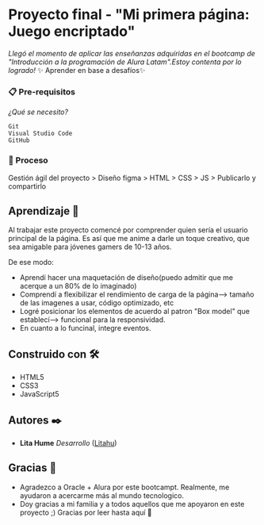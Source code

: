 # Proyecto final - "Mi primera página: Juego encriptado"
_Llegó el momento de aplicar las enseñanzas adquiridas en el bootcamp de "Introducción a la programación de
Alura Latam".Estoy contenta por lo logrado!_ 
✨ Aprender en base a desafíos✨

### 📋 Pre-requisitos
_¿Qué se necesito?_
```
Git
Visual Studio Code
GitHub
```

### 🔧 Proceso 
Gestión ágil del proyecto > Diseño figma > HTML > CSS > JS > Publicarlo y compartirlo

## Aprendizaje 🚀
Al trabajar este proyecto comencé por comprender quien sería el usuario principal de la página. 
Es así que me anime a darle un toque creativo, que sea amigable para jóvenes gamers de 10-13 años. 

De ese modo:
* Aprendí hacer una maquetación de diseño(puedo admitir que me acerque a un 80% de lo imaginado)
* Comprendí a flexibilizar el rendimiento de carga de la página--> tamaño de las imagenes a usar, código optimizado, etc
* Logré posicionar los elementos de acuerdo al patron "Box model" que establecí--> funcional para la responsividad.
* En cuanto a lo funcinal, integre eventos.

## Construido con 🛠️
* HTML5
* CSS3
* JavaScript5

## Autores ✒️
* **Lita Hume** _Desarrollo_ ([Litahu](https://github.com/litahu))

## Gracias 🎁
* Agradezco a Oracle + Alura por este bootcampt. Realmente, me ayudaron a acercarme más al mundo tecnologico.
* Doy gracias a mi familia y a todos aquellos que me apoyaron en este proyecto ;)
Gracias por leer hasta aquí 📣
